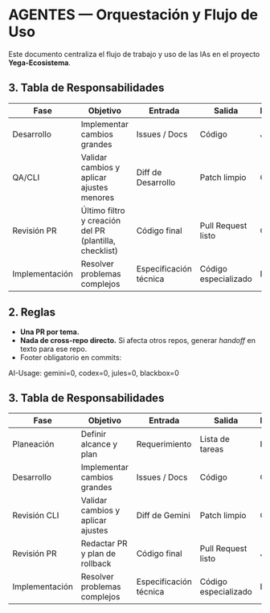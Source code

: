 # AGENTES — Orquestación y Flujo de Uso

Este documento centraliza el flujo de trabajo y uso de las IAs en el proyecto **Yega-Ecosistema**.

## 3. Tabla de Responsabilidades

| Fase          | Objetivo                                      | Entrada                             | Salida                                   | Responsable |
|---------------|-----------------------------------------------|--------------------------------------|-------------------------------------------|-------------|
| Desarrollo    | Implementar cambios grandes                   | Issues / Docs                        | Código                                    | Jules       |
| QA/CLI        | Validar cambios y aplicar ajustes menores      | Diff de Desarrollo                   | Patch limpio                              | Gemini      |
| Revisión PR   | Último filtro y creación del PR (plantilla, checklist) | Código final                   | Pull Request listo                        | Codex       |
| Implementación| Resolver problemas complejos                   | Especificación técnica               | Código especializado                      | Blackbox    |

## 2. Reglas
- **Una PR por tema.**
- **Nada de cross-repo directo.** Si afecta otros repos, generar *handoff* en texto para ese repo.
- Footer obligatorio en commits:

AI-Usage: gemini=0, codex=0, jules=0, blackbox=0

## 3. Tabla de Responsabilidades

| Fase          | Objetivo                                      | Entrada                             | Salida                                   | Responsable |
|---------------|-----------------------------------------------|--------------------------------------|-------------------------------------------|-------------|
| Planeación    | Definir alcance y plan                        | Requerimiento                        | Lista de tareas                           | Humano      |
| Desarrollo    | Implementar cambios grandes                   | Issues / Docs                        | Código                                    | Gemini      |
| Revisión CLI  | Validar cambios y aplicar ajustes              | Diff de Gemini                       | Patch limpio                              | Codex       |
| Revisión PR   | Redactar PR y plan de rollback                 | Código final                         | Pull Request listo                        | Jules       |
| Implementación| Resolver problemas complejos                   | Especificación técnica               | Código especializado                      | Blackbox    |
